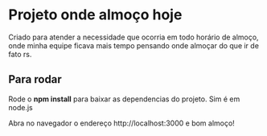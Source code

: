 # Projeto onde almoço hoje

Criado para atender a necessidade que ocorria em todo horário de almoço, onde minha equipe ficava mais tempo pensando onde almoçar do que ir de fato rs.

## Para rodar

Rode o **npm install** para baixar as dependencias do projeto. Sim é em node.js

Abra no navegador o endereço http://localhost:3000 e bom almoço! 